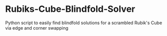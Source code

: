 # Rubiks-Cube-Blindfold-Solver
Python script to easily find blindfold solutions for a scrambled Rubik's Cube via edge and corner swapping
